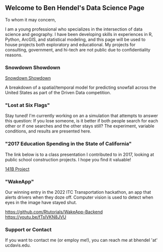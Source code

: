 ## Welcome to Ben Hendel's Data Science Page

To whom it may concern,

I am a young professional who specializes in the intersection of data science and geography. I have been developing skills in experiences in R, Python, ArcGIS, and statistical modeling, and this page will be used to house projects both exploratory and educational. My projects for consulting, government, and hi-tech are not public due to confidentiality reasons.

### Snowdown Showdown

<a href="Snowdown Showdown.pdf">Snowdown Showdown</a> 

A breakdown of a spatial/temporal model for predicting snowfall across the United States as part of the Driven Data competition.

### "Lost at Six Flags"

Stay tuned! I'm currently working on an a simulation that attempts to answer this question: If you lose someone, is it better if both people search for each other or if one searches and the other stays still? The experiment, variable conditions, and results are presented here.

### "2017 Education Spending in the State of California"

The link below is to a class presentation I contributed to in 2017, looking at public school construction projects. I hope you find it valuable! 

<a href="Final_Presentation.html">141B Project</a> 

### "WakeApp"

Our winning entry in the 2022 ITC Transportation hackathon, an app that alerts drivers when they doze off. Computer vision is used to detect when eyes in the image have stayed shut.

https://github.com/Rtutorials/WakeApp-Backend
https://youtu.be/fTslVKN8JVU


### Support or Contact
 If you want to contact me (or employ me!), you can reach me at bhendel 'at' ucdavis.edu. 
 
